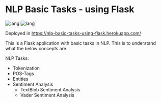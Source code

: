 # NLP Basic Tasks - using Flask
![lang](https://img.shields.io/badge/python-v3.7-blue)
![lang](https://img.shields.io/badge/Tech-Flask%2C%20Textblob%2C%20Spacy%2C%20Vader-green)

Deployed in https://nlp-basic-tasks-using-flask.herokuapp.com/

This is a Flask application with basic tasks in NLP. This is to understand what the below concepts are.

NLP Tasks:
* Tokenization
* POS-Tags
* Entities
* Sentiment Analysis
  * TextBlob Sentiment Analysis
  * Vader Sentiment Analysis
